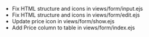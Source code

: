 - Fix HTML structure and icons in views/form/input.ejs
- Fix HTML structure and icons in views/form/edit.ejs
- Update price icon in views/form/show.ejs
- Add Price column to table in views/form/index.ejs
